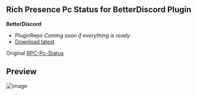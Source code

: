 ## **Rich Presence Pc Status for BetterDiscord Plugin**

**BetterDiscord**

-   PluginRepo _Coming soon if everything is ready_
-   [Download latest](https://github.com/Faelayis/RPC-Pc-Status-BetterDiscord/releases/download/v2.2.4/RPCPcStatus.plugin.js)

Original [RPC-Pc-Status](https://github.com/Faelayis/RPC-Pc-Status#readme)<br>

## Preview

![image](https://user-images.githubusercontent.com/48393914/167441799-19f7e2d6-8fad-43db-a653-08d6b6295c8c.png)
